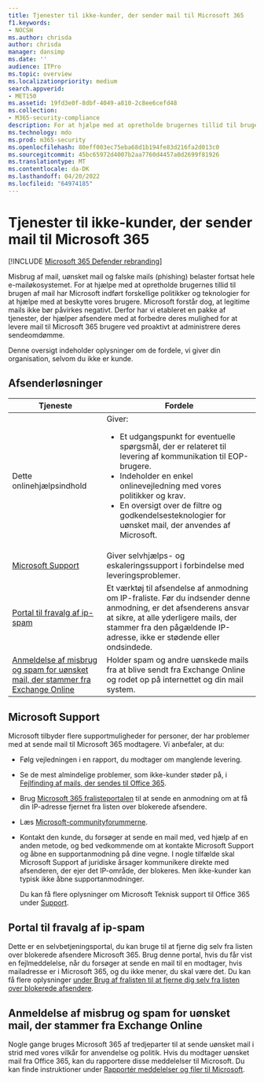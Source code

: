 ```yaml
---
title: Tjenester til ikke-kunder, der sender mail til Microsoft 365
f1.keywords:
- NOCSH
ms.author: chrisda
author: chrisda
manager: dansimp
ms.date: ''
audience: ITPro
ms.topic: overview
ms.localizationpriority: medium
search.appverid:
- MET150
ms.assetid: 19fd3e0f-8dbf-4049-a810-2c8ee6cefd48
ms.collection:
- M365-security-compliance
description: For at hjælpe med at opretholde brugernes tillid til brugen af mail har Microsoft indført forskellige politikker og teknologier for at hjælpe med at beskytte vores brugere.
ms.technology: mdo
ms.prod: m365-security
ms.openlocfilehash: 80eff003ec75eba68d1b194fe83d216fa2d013c0
ms.sourcegitcommit: 45bc65972d4007b2aa7760d4457a0d2699f81926
ms.translationtype: MT
ms.contentlocale: da-DK
ms.lasthandoff: 04/20/2022
ms.locfileid: "64974185"
---
```

# <a name="services-for-non-customers-sending-mail-to-microsoft-365"></a>Tjenester til ikke-kunder, der sender mail til Microsoft 365

[!INCLUDE [Microsoft 365 Defender rebranding](../includes/microsoft-defender-for-office.md)]

Misbrug af mail, uønsket mail og falske mails (phishing) belaster fortsat hele e-mailøkosystemet. For at hjælpe med at opretholde brugernes tillid til brugen af mail har Microsoft indført forskellige politikker og teknologier for at hjælpe med at beskytte vores brugere. Microsoft forstår dog, at legitime mails ikke bør påvirkes negativt. Derfor har vi etableret en pakke af tjenester, der hjælper afsendere med at forbedre deres mulighed for at levere mail til Microsoft 365 brugere ved proaktivt at administrere deres sendeomdømme.

Denne oversigt indeholder oplysninger om de fordele, vi giver din organisation, selvom du ikke er kunde.

## <a name="sender-solutions"></a>Afsenderløsninger

|Tjeneste|Fordele|
|---|---|
|Dette onlinehjælpsindhold|Giver: <ul><li>Et udgangspunkt for eventuelle spørgsmål, der er relateret til levering af kommunikation til EOP-brugere.</li><li>Indeholder en enkel onlinevejledning med vores politikker og krav.</li><li>En oversigt over de filtre og godkendelsesteknologier for uønsket mail, der anvendes af Microsoft.</li><ul>|
|[Microsoft Support](#microsoft-support)|Giver selvhjælps- og eskaleringssupport i forbindelse med leveringsproblemer.|
|[Portal til fravalg af ip-spam](#anti-spam-ip-delist-portal)|Et værktøj til afsendelse af anmodning om IP-fraliste. Før du indsender denne anmodning, er det afsenderens ansvar at sikre, at alle yderligere mails, der stammer fra den pågældende IP-adresse, ikke er stødende eller ondsindede.|
|[Anmeldelse af misbrug og spam for uønsket mail, der stammer fra Exchange Online](#abuse-and-spam-reporting-for-junk-email-originating-from-exchange-online)|Holder spam og andre uønskede mails fra at blive sendt fra Exchange Online og rodet op på internettet og din mail system.|

## <a name="microsoft-support"></a>Microsoft Support

Microsoft tilbyder flere supportmuligheder for personer, der har problemer med at sende mail til Microsoft 365 modtagere. Vi anbefaler, at du:

- Følg vejledningen i en rapport, du modtager om manglende levering.

- Se de mest almindelige problemer, som ikke-kunder støder på, i [Fejlfinding af mails, der sendes til Office 365](troubleshooting-mail-sent-to-office-365.md).

- Brug [Microsoft 365 fralisteportalen](https://sender.office.com) til at sende en anmodning om at få din IP-adresse fjernet fra listen over blokerede afsendere.

- Læs [Microsoft-communityforummerne](https://community.office365.com/f/).

- Kontakt den kunde, du forsøger at sende en mail med, ved hjælp af en anden metode, og bed vedkommende om at kontakte Microsoft Support og åbne en supportanmodning på dine vegne. I nogle tilfælde skal Microsoft Support af juridiske årsager kommunikere direkte med afsenderen, der ejer det IP-område, der blokeres. Men ikke-kunder kan typisk ikke åbne supportanmodninger.

  Du kan få flere oplysninger om Microsoft Teknisk support til Office 365 under [Support](/office365/servicedescriptions/office-365-platform-service-description/support).

## <a name="anti-spam-ip-delist-portal"></a>Portal til fravalg af ip-spam

Dette er en selvbetjeningsportal, du kan bruge til at fjerne dig selv fra listen over blokerede afsendere Microsoft 365. Brug denne portal, hvis du får vist en fejlmeddelelse, når du forsøger at sende en mail til en modtager, hvis mailadresse er i Microsoft 365, og du ikke mener, du skal være det. Du kan få flere oplysninger [under Brug af fralisten til at fjerne dig selv fra listen over blokerede afsendere](use-the-delist-portal-to-remove-yourself-from-the-office-365-blocked-senders-lis.md).

## <a name="abuse-and-spam-reporting-for-junk-email-originating-from-exchange-online"></a>Anmeldelse af misbrug og spam for uønsket mail, der stammer fra Exchange Online

Nogle gange bruges Microsoft 365 af tredjeparter til at sende uønsket mail i strid med vores vilkår for anvendelse og politik. Hvis du modtager uønsket mail fra Office 365, kan du rapportere disse meddelelser til Microsoft. Du kan finde instruktioner under [Rapportér meddelelser og filer til Microsoft](report-junk-email-messages-to-microsoft.md).
